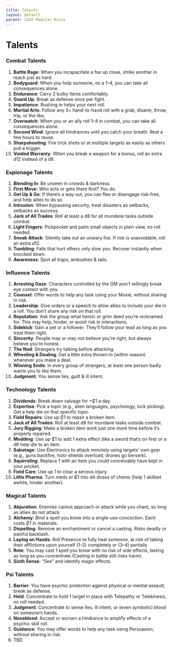 ```yaml
---
title: Talents
layout: default
parent: 24XX Modular Rules
---
```


# Talents

### Combat Talents
1. **Battle Rage**: When you incapacitate a foe up close, strike another in reach just as hard.
1. **Bodyguard**: When you help someone, on a 1–4, you can take all consequences alone.
1. **Endurance**: Carry 2 bulky items comfortably.
1. **Guard Up**: Break as defense once per fight.
1. **Impatience**: Rushing in helps your next roll.
1. **Martial Arts**: Follow any 3+ hand-to-hand roll with a grab, disarm, throw, trip, or the like,
1. **Overwatch**: When you or an ally roll 1–4 in combat, you can take all consequences alone.
1. **Second Wind**: Ignore all hindrances until you  catch your breath. Rest a few hours to reuse.
1. **Sharpshooting**: Fire trick shots or at multiple targets as easily as others pull a trigger.
1. **Voided Warranty**: When you break a weapon for  a bonus, roll an extra d12 instead of a d6.

### Espionage Talents
1. **Blending In**: Be unseen in crowds & darkness.
1. **First Move**: Who acts or gets there first? You do.
1. **Get Up & Go**: If there’s a way out, you can flee or disengage risk-free, and help allies to do so.
1. **Intrusion**: When bypassing security, treat disasters as setbacks, setbacks as success.
1. **Jack of All Trades**: Roll at least a d8 for all mundane tasks outside combat.
1. **Light Fingers**: Pickpocket and palm small objects in plain view, no roll needed.
1. **Sneak Attack**: Silently take out an unwary foe. If risk is unavoidable, roll an extra d12.
1. **Tumbling**: Falls that hurt others only slow you. Recover instantly when knocked down.
1. **Awareness**: Spot all traps, ambushes & tails.

### Influence Talents
1. **Arresting Gaze**: Characters controlled by the GM won’t willingly break eye contact with you.
1. **Counsel**: Offer words to help any task using your Moxie, without sharing in risk.
1. **Leadership**: Give orders or a speech to allow allies to include your die in a roll. You don’t share any risk on that roll.
1. **Reputation**: Ask the group what heroic or grim deed you’re nicknamed for. This may help, hinder, or avoid risk in interactions.
1. **Sidekick**: Gain a pet or a follower. They’ll follow your lead as long as you treat them right.
1. **Sincerity**: People may or may not believe you’re right, but always believe you’re honest.
1. **The Nod**: Strangers try talking before attacking.
1. **Wheeling & Dealing**: Get a little extra thrown in (within reason) whenever you make a deal.
1. **Winning Smile**: In every group of strangers, at least one person badly wants you to like them.
1. **Judgment**: You sense lies, guilt & ill intent.

### Technology Talents
1. **Dividends**: Break down salvage for +₡1 a day.
1. **Expertise**: Pick a topic (e.g., alien languages, psychology, lock picking). Get a help die on that specific topic.
1. **Field Repairs**: Use up ₡1 to repair a broken item.
1. **Jack of All Trades**: Roll at least d8 for mundane tasks outside combat.
1. **Jury Rigging**: Make a broken item work just one more time before it’s properly repaired.
1. **Modding**: Use up ₡1 to add 1 extra effect (like a sword that’s on fire) or a d6 help die to an item.
1. **Sabotage**: Use Electronics to attack remotely using targets’ own gear (e.g., guns backfire, holo-shields overload, drones go berserk).
1. **Squirreling**: Replace 1 with an item you could  conceivably have kept in your pocket.
1. **Field Care**: Use up 1 to clear a serious injury.
1. **Little Pharma**: Turn meds or ₡1 into d4 doses of chems (help 1 skillset awhile, hinder another).

### Magical Talents
1. **Abjuration**: Enemies cannot approach or attack while you chant, so long as allies do not attack.
1. **Alchemy**: Bind a spell you know into a single-use concoction. Each costs ₡1 in materials.
1. **Dispelling**: Remove an enchantment or cancel a casting. Risks deadly or painful backlash.
1. **Laying on Hands**: Roll Presence to fully heal someone, at risk of taking their afflictions upon yourself (1–2) completely or (3–4) partially
1. **Rote**: You may cast 1 spell you know with no risk of side effects, lasting as long as you concentrate.(Casting in battle still risks harm).
1. **Sixth Sense**: “See” and identify magic effects.

### Psi Talents
1. **Barrier**: You have psychic protection against physical or mental assault; break as defense.
1. **Hold**: Concentrate to hold 1 target in place with Telepathy or Telekinesis, no roll needed.
1. **Judgment**: Concentrate to sense lies, ill intent, or (even symbolic) blood on someone’s hands.
1. **Nosebleed**: Accept or worsen a hindrance to amplify effects of a psychic skill roll.
1. **Guidance**: You may offer words to help any task using Persuasion, without sharing in risk.
1. TBD